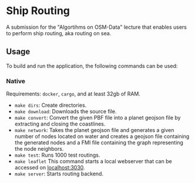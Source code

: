 # Ship Routing

A submission for the "Algortihms on OSM-Data" lecture that enables users to perform ship routing, aka routing on sea.

## Usage

To build and run the application, the following commands can be used:

### Native

Requirements: `docker`, `cargo`, and at least 32gb of RAM.

- `make dirs`: Create directories.
- `make download`: Downloads the source file.
- `make convert`: Convert the given PBF file into a planet geojson file by extracting and closing the coastlines.
- `make network`: Takes the planet geojson file and generates a given number of nodes located on water and creates a geojson file containing the generated nodes and a FMI file containing the graph representing the node neighbors.
- `make test`: Runs 1000 test routings.
- `make leaflet` This command starts a local webserver that can be accessed on [localhost:3030](http://localhost:3030).
- `make server`: Starts routing backend.
